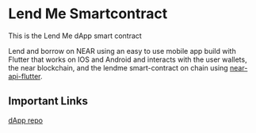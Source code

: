 # Lend Me Smartcontract

This is the Lend Me dApp smart contract

Lend and borrow on NEAR using an easy to use mobile app build with Flutter that works on IOS and Android and interacts with the user wallets, the near blockchain, and the lendme smart-contract on chain using [near-api-flutter](https://pub.dev/packages/near_api_flutter/score).

## Important Links
[dApp repo]()